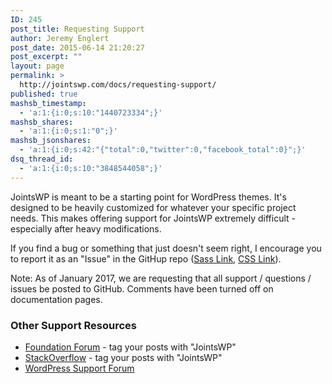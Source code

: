 ```yaml
---
ID: 245
post_title: Requesting Support
author: Jeremy Englert
post_date: 2015-06-14 21:20:27
post_excerpt: ""
layout: page
permalink: >
  http://jointswp.com/docs/requesting-support/
published: true
mashsb_timestamp:
  - 'a:1:{i:0;s:10:"1440723334";}'
mashsb_shares:
  - 'a:1:{i:0;s:1:"0";}'
mashsb_jsonshares:
  - 'a:1:{i:0;s:42:"{"total":0,"twitter":0,"facebook_total":0}";}'
dsq_thread_id:
  - 'a:1:{i:0;s:10:"3848544058";}'
---
```

JointsWP is meant to be a starting point for WordPress themes. It's designed to be heavily customized for whatever your specific project needs. This makes offering support for JointsWP extremely difficult - especially after heavy modifications.

If you find a bug or something that just doesn't seem right, I encourage you to report it as an "Issue" in the GitHup repo (<a href="https://github.com/JeremyEnglert/JointsWP">Sass Link</a>, <a href="https://github.com/JeremyEnglert/JointsWP-CSS">CSS Link</a>).

Note: As of January 2017, we are requesting that all support / questions / issues be posted to GitHub. Comments have been turned off on documentation pages.

<h3>Other Support Resources</h3>
<ul>
	<li><a href="http://foundation.zurb.com/forum" target="_blank">Foundation Forum</a> - tag your posts with "JointsWP"</li>
	<li><a href="http://stackoverflow.com/" target="_blank">StackOverflow</a> - tag your posts with "JointsWP"</li>
	<li><a href="https://wordpress.org/support/" target="_blank">WordPress Support Forum</a></li>
</ul>